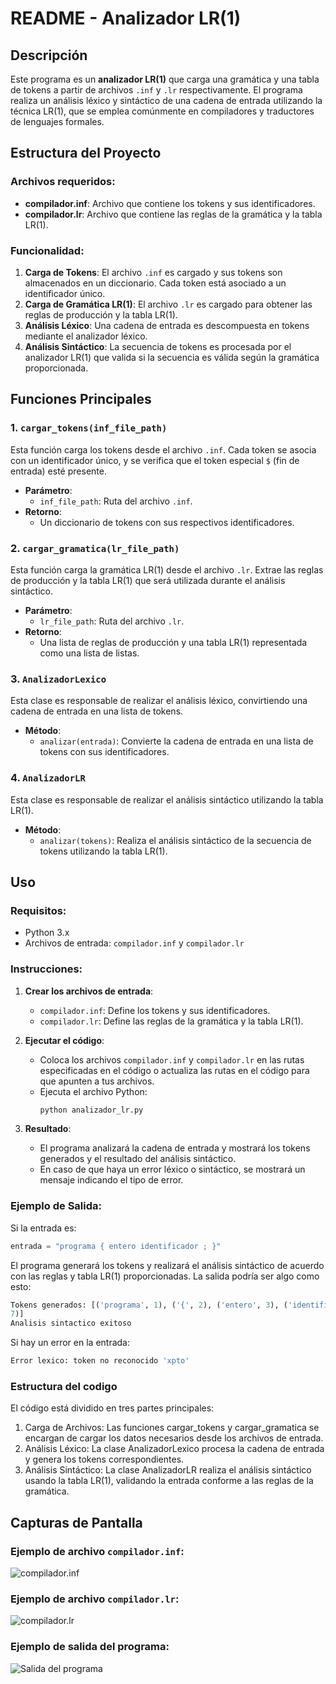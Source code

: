 # README - Analizador LR(1)

## Descripción
Este programa es un **analizador LR(1)** que carga una gramática y una tabla de tokens a partir de archivos `.inf` y `.lr` respectivamente. El programa realiza un análisis léxico y sintáctico de una cadena de entrada utilizando la técnica LR(1), que se emplea comúnmente en compiladores y traductores de lenguajes formales.

## Estructura del Proyecto

### Archivos requeridos:
- **compilador.inf**: Archivo que contiene los tokens y sus identificadores.
- **compilador.lr**: Archivo que contiene las reglas de la gramática y la tabla LR(1).

### Funcionalidad:
1. **Carga de Tokens**: El archivo `.inf` es cargado y sus tokens son almacenados en un diccionario. Cada token está asociado a un identificador único.
2. **Carga de Gramática LR(1)**: El archivo `.lr` es cargado para obtener las reglas de producción y la tabla LR(1).
3. **Análisis Léxico**: Una cadena de entrada es descompuesta en tokens mediante el analizador léxico.
4. **Análisis Sintáctico**: La secuencia de tokens es procesada por el analizador LR(1) que valida si la secuencia es válida según la gramática proporcionada.

## Funciones Principales

### 1. `cargar_tokens(inf_file_path)`
Esta función carga los tokens desde el archivo `.inf`. Cada token se asocia con un identificador único, y se verifica que el token especial `$` (fin de entrada) esté presente.

- **Parámetro**:
  - `inf_file_path`: Ruta del archivo `.inf`.
- **Retorno**:
  - Un diccionario de tokens con sus respectivos identificadores.
  
### 2. `cargar_gramatica(lr_file_path)`
Esta función carga la gramática LR(1) desde el archivo `.lr`. Extrae las reglas de producción y la tabla LR(1) que será utilizada durante el análisis sintáctico.

- **Parámetro**:
  - `lr_file_path`: Ruta del archivo `.lr`.
- **Retorno**:
  - Una lista de reglas de producción y una tabla LR(1) representada como una lista de listas.

### 3. `AnalizadorLexico`
Esta clase es responsable de realizar el análisis léxico, convirtiendo una cadena de entrada en una lista de tokens.

- **Método**:
  - `analizar(entrada)`: Convierte la cadena de entrada en una lista de tokens con sus identificadores.

### 4. `AnalizadorLR`
Esta clase es responsable de realizar el análisis sintáctico utilizando la tabla LR(1).

- **Método**:
  - `analizar(tokens)`: Realiza el análisis sintáctico de la secuencia de tokens utilizando la tabla LR(1).

## Uso

### Requisitos:
- Python 3.x
- Archivos de entrada: `compilador.inf` y `compilador.lr`

### Instrucciones:
1. **Crear los archivos de entrada**:
   - `compilador.inf`: Define los tokens y sus identificadores.
   - `compilador.lr`: Define las reglas de la gramática y la tabla LR(1).
   
2. **Ejecutar el código**:
   - Coloca los archivos `compilador.inf` y `compilador.lr` en las rutas especificadas en el código o actualiza las rutas en el código para que apunten a tus archivos.
   - Ejecuta el archivo Python:
     ```bash
     python analizador_lr.py
     ```
   
3. **Resultado**:
   - El programa analizará la cadena de entrada y mostrará los tokens generados y el resultado del análisis sintáctico.
   - En caso de que haya un error léxico o sintáctico, se mostrará un mensaje indicando el tipo de error.

### Ejemplo de Salida:

Si la entrada es:
```python
entrada = "programa { entero identificador ; }"
```
El programa generará los tokens y realizará el análisis sintáctico de acuerdo con las reglas y tabla LR(1) proporcionadas. La salida podría ser algo como esto:
```python
Tokens generados: [('programa', 1), ('{', 2), ('entero', 3), ('identificador', 4), (';', 5), ('}', 6), ('$',
7)]
Analisis sintactico exitoso
```
Si hay un error en la entrada:
```python
Error lexico: token no reconocido 'xpto'
```

### Estructura del codigo

El código está dividido en tres partes principales:
1.	Carga de Archivos: Las funciones cargar_tokens y cargar_gramatica se encargan de cargar los datos necesarios desde los archivos de entrada.
2.	Análisis Léxico: La clase AnalizadorLexico procesa la cadena de entrada y genera los tokens correspondientes.
3.	Análisis Sintáctico: La clase AnalizadorLR realiza el análisis sintáctico usando la tabla LR(1), validando la entrada conforme a las reglas de la gramática.

## Capturas de Pantalla

### Ejemplo de archivo `compilador.inf`:
![compilador.inf](img/compilador_if.png)

### Ejemplo de archivo `compilador.lr`:
![compilador.lr](img/compilador_lr.png)

### Ejemplo de salida del programa:
![Salida del programa](img/salida_programa.png)

